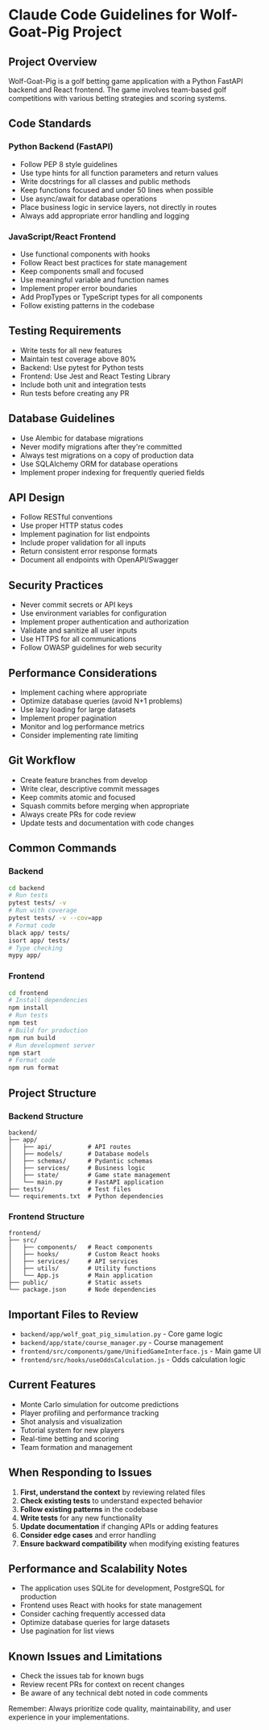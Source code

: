 # Claude Code Guidelines for Wolf-Goat-Pig Project

## Project Overview
Wolf-Goat-Pig is a golf betting game application with a Python FastAPI backend and React frontend. The game involves team-based golf competitions with various betting strategies and scoring systems.

## Code Standards

### Python Backend (FastAPI)
- Follow PEP 8 style guidelines
- Use type hints for all function parameters and return values
- Write docstrings for all classes and public methods
- Keep functions focused and under 50 lines when possible
- Use async/await for database operations
- Place business logic in service layers, not directly in routes
- Always add appropriate error handling and logging

### JavaScript/React Frontend
- Use functional components with hooks
- Follow React best practices for state management
- Keep components small and focused
- Use meaningful variable and function names
- Implement proper error boundaries
- Add PropTypes or TypeScript types for all components
- Follow existing patterns in the codebase

## Testing Requirements
- Write tests for all new features
- Maintain test coverage above 80%
- Backend: Use pytest for Python tests
- Frontend: Use Jest and React Testing Library
- Include both unit and integration tests
- Run tests before creating any PR

## Database Guidelines
- Use Alembic for database migrations
- Never modify migrations after they're committed
- Always test migrations on a copy of production data
- Use SQLAlchemy ORM for database operations
- Implement proper indexing for frequently queried fields

## API Design
- Follow RESTful conventions
- Use proper HTTP status codes
- Implement pagination for list endpoints
- Include proper validation for all inputs
- Return consistent error response formats
- Document all endpoints with OpenAPI/Swagger

## Security Practices
- Never commit secrets or API keys
- Use environment variables for configuration
- Implement proper authentication and authorization
- Validate and sanitize all user inputs
- Use HTTPS for all communications
- Follow OWASP guidelines for web security

## Performance Considerations
- Implement caching where appropriate
- Optimize database queries (avoid N+1 problems)
- Use lazy loading for large datasets
- Implement proper pagination
- Monitor and log performance metrics
- Consider implementing rate limiting

## Git Workflow
- Create feature branches from develop
- Write clear, descriptive commit messages
- Keep commits atomic and focused
- Squash commits before merging when appropriate
- Always create PRs for code review
- Update tests and documentation with code changes

## Common Commands

### Backend
```bash
cd backend
# Run tests
pytest tests/ -v
# Run with coverage
pytest tests/ -v --cov=app
# Format code
black app/ tests/
isort app/ tests/
# Type checking
mypy app/
```

### Frontend
```bash
cd frontend
# Install dependencies
npm install
# Run tests
npm test
# Build for production
npm run build
# Run development server
npm start
# Format code
npm run format
```

## Project Structure

### Backend Structure
```
backend/
├── app/
│   ├── api/          # API routes
│   ├── models/       # Database models
│   ├── schemas/      # Pydantic schemas
│   ├── services/     # Business logic
│   ├── state/        # Game state management
│   └── main.py       # FastAPI application
├── tests/            # Test files
└── requirements.txt  # Python dependencies
```

### Frontend Structure
```
frontend/
├── src/
│   ├── components/   # React components
│   ├── hooks/        # Custom React hooks
│   ├── services/     # API services
│   ├── utils/        # Utility functions
│   └── App.js        # Main application
├── public/           # Static assets
└── package.json      # Node dependencies
```

## Important Files to Review
- `backend/app/wolf_goat_pig_simulation.py` - Core game logic
- `backend/app/state/course_manager.py` - Course management
- `frontend/src/components/game/UnifiedGameInterface.js` - Main game UI
- `frontend/src/hooks/useOddsCalculation.js` - Odds calculation logic

## Current Features
- Monte Carlo simulation for outcome predictions
- Player profiling and performance tracking
- Shot analysis and visualization
- Tutorial system for new players
- Real-time betting and scoring
- Team formation and management

## When Responding to Issues

1. **First, understand the context** by reviewing related files
2. **Check existing tests** to understand expected behavior
3. **Follow existing patterns** in the codebase
4. **Write tests** for any new functionality
5. **Update documentation** if changing APIs or adding features
6. **Consider edge cases** and error handling
7. **Ensure backward compatibility** when modifying existing features

## Performance and Scalability Notes
- The application uses SQLite for development, PostgreSQL for production
- Frontend uses React with hooks for state management
- Consider caching frequently accessed data
- Optimize database queries for large datasets
- Use pagination for list views

## Known Issues and Limitations
- Check the issues tab for known bugs
- Review recent PRs for context on recent changes
- Be aware of any technical debt noted in code comments

Remember: Always prioritize code quality, maintainability, and user experience in your implementations.